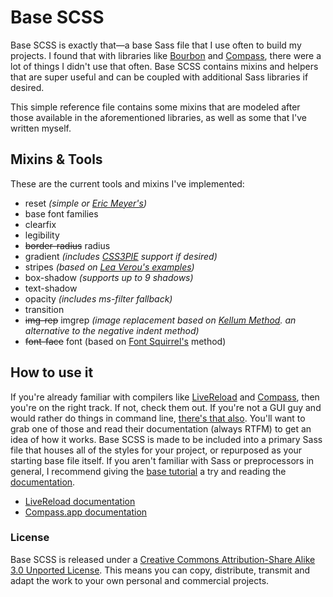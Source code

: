 # Base SCSS
Base SCSS is exactly that&mdash;a base Sass file that I use often to build my projects. I found that with libraries like [Bourbon][bourbon] and [Compass][compass], there were a lot of things I didn't use that often. Base SCSS contains mixins and helpers that are super useful and can be coupled with additional Sass libraries if desired.

This simple reference file contains some mixins that are modeled after those available in the aforementioned libraries, as well as some that I've written myself.

## Mixins &amp; Tools
These are the current tools and mixins I've implemented:

* reset *(simple or [Eric Meyer's][reset])*
* base font families
* clearfix
* legibility
* ~~border-radius~~ radius
* gradient *(includes [CSS3PIE][css3pie] support if desired)*
* stripes *(based on [Lea Verou's examples][patterns])*
* box-shadow *(supports up to 9 shadows)*
* text-shadow
* opacity *(includes ms-filter fallback)*
* transition
* ~~img-rep~~ imgrep *(image replacement based on [Kellum Method][kellum]. an alternative to the negative indent method)*
* ~~font-face~~ font (based on [Font Squirrel's][fontsquirrel] method)

## How to use it
If you're already familiar with compilers like [LiveReload][livereload] and [Compass][compassapp], then you're on the right track. If not, check them out. If you're not a GUI guy and would rather do things in command line, [there's that also][sassdoc]. You'll want to grab one of those and read their documentation (always RTFM) to get an idea of how it works. Base SCSS is made to be included into a primary Sass file that houses all of the styles for your project, or repurposed as your starting base file itself. If you aren't familiar with Sass or preprocessors in general, I recommend giving the [base tutorial][sasstut] a try and reading the [documentation][sass].

* [LiveReload documentation][lrdoc]
* [Compass.app documentation][cadoc]

### License
Base SCSS is released under a [Creative Commons Attribution-Share Alike 3.0 Unported License][ccl]. This means you can copy, distribute, transmit and adapt the work to your own personal and commercial projects.

[bourbon]: https://github.com/thoughtbot/bourbon "Bourbon by @thoughtbot"
[ccl]: http://creativecommons.org/licenses/by-sa/3.0/ "Creative Commons Attribution-Share Alike 3.0 Unported License"
[kellum]: http://www.zeldman.com/2012/03/01/replacing-the-9999px-hack-new-image-replacement/ "Replacing the -9999px Hack (New Image Replacement)"
[css3pie]: http://css3pie.com "CSS3PIE"
[patterns]: http://lea.verou.me/2010/12/checkered-stripes-other-background-patterns-with-css3-gradients/ "Checkerboard, striped & other background patterns with CSS3 gradients"
[reset]: http://meyerweb.com/eric/tools/css/reset/ "Eric Meyer's CSS Reset"
[fontsquirrel]: http://fontsquirrel.com "Free fonts for graphic designers"
[livereload]: http://livereload.com/ "The Web Developer Wonderland"
[lrdoc]: http://livereload.com/#getting-started "Getting started with LiveReload"
[compass]: https://github.com/chriseppstein/compass "Compass by @scottdavis"
[compassapp]: http://compass.handlino.com/ "Compass.app by Handlino"
[cadoc]: https://github.com/handlino/CompassApp/wiki "Compass.app documentation wiki"
[sass]: http://sass-lang.com/ "Sass. Style with attitude"
[sasstut]: http://sass-lang.com/tutorial.html "Getting started with Sass"
[sassdoc]: http://sass-lang.com/docs/yardoc/file.SASS_REFERENCE.html "Sass Reference"